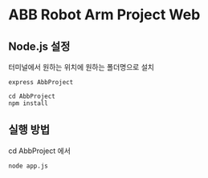 # ABB Robot Arm Project Web  

## Node.js 설정  

터미널에서 원하는 위치에 원하는 폴더명으로 설치  

```
express AbbProject
```  

```
cd AbbProject
npm install
```  

## 실행 방법  

cd AbbProject 에서  

```
node app.js
```  